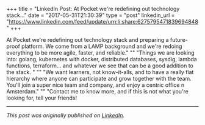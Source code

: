 +++
title = "LinkedIn Post: At Pocket we're redefining out technology stack..."
date = "2017-05-31T21:30:39"
type = "post"
linkedin_url = "https://www.linkedin.com/feed/update/urn:li:share:6275795471839694848"
+++

At Pocket we're redefining out technology stack and preparing a future-proof platform. We come from a LAMP background and we're redoing everything to be more agile, faster, and reliable."
""
"Things we are looking into: golang, kubernetes with docker, distributed databases, sysdig, lambda functions, terraform... and whatever we see that can be a good addition to the stack. "
""
"We want learners, not know-it-alls, and to have a really flat hierarchy where anyone can participate and grow together with the team. You'll join a super nice team and company, and enjoy a centric office n Amsterdam."
""
"Contact me to know more, and if this is not what you're looking for, tell your friends!

---

*This post was originally published on [LinkedIn](https://www.linkedin.com/in/adrianmoreno/recent-activity/all/).*